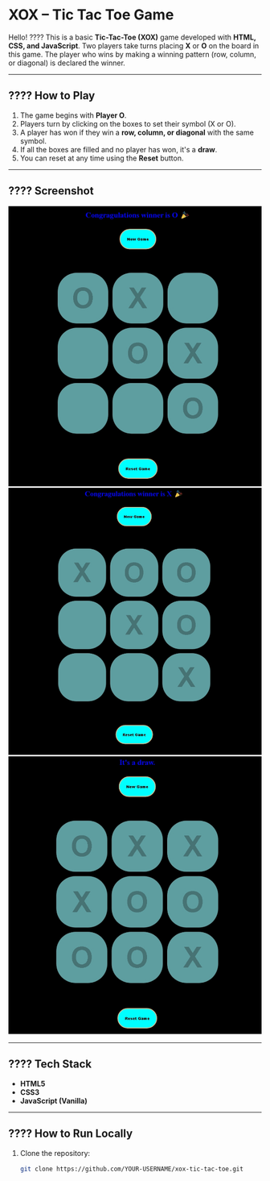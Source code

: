 # XOX – Tic Tac Toe Game

Hello! ????
This is a basic **Tic-Tac-Toe (XOX)** game developed with **HTML, CSS, and JavaScript**.
Two players take turns placing **X** or **O** on the board in this game.
The player who wins by making a winning pattern (row, column, or diagonal) is declared the winner.

---

## ???? How to Play
1. The game begins with **Player O**.
2. Players turn by clicking on the boxes to set their symbol (X or O).
3. A player has won if they win a **row, column, or diagonal** with the same symbol.
4. If all the boxes are filled and no player has won, it's a **draw**.
5. You can reset at any time using the **Reset** button.

---

## ????️ Screenshot

![Game Screenshot](./Screen_Shots/screenShot.jpeg)
![Game Screenshot](./Screen_Shots/screenShot2.jpeg)
![Game Screenshot](./Screen_Shots/screenShot3.jpeg)

---

## ????️ Tech Stack
- **HTML5**
- **CSS3**
- **JavaScript (Vanilla)**

---

## ???? How to Run Locally
1. Clone the repository:
   ```bash
   git clone https://github.com/YOUR-USERNAME/xox-tic-tac-toe.git
```

